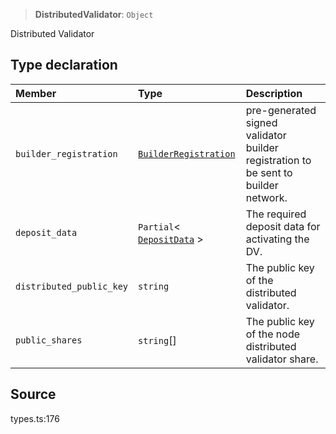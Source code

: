 > **DistributedValidator**: `Object`

Distributed Validator

## Type declaration

| Member | Type | Description |
| :------ | :------ | :------ |
| `builder_registration` | [`BuilderRegistration`](BuilderRegistration.md) | pre-generated signed validator builder registration to be sent to builder network. |
| `deposit_data` | `Partial`< [`DepositData`](DepositData.md) \> | The required deposit data for activating the DV. |
| `distributed_public_key` | `string` | The public key of the distributed validator. |
| `public_shares` | `string`[] | The public key of the node distributed validator share. |

## Source

types.ts:176
